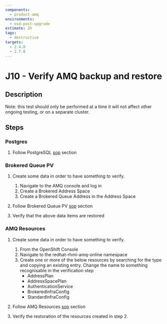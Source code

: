 ```yaml
---
components:
  - product-amq
environments:
  - osd-post-upgrade
estimate: 2h
tags:
  - destructive
targets:
  - 2.4.0
  - 2.7.0
---
```


# J10 - Verify AMQ backup and restore

## Description

Note: this test should only be performed at a time it will not affect other ongoing testing, or on a separate cluster.

## Steps

### Postgres

1. Follow PostgreSQL [sop](https://github.com/RHCloudServices/integreatly-help/blob/master/sops/2.x/backup_restore/amq_online_backup.md#amq-online-backup-and-restoration-rhmi-on-2x) section

### Brokered Queue PV

1. Create some data in order to have something to verify.

   1. Navigate to the AMQ console and log in
   2. Create a Brokered Address Space
   3. Create a Brokered Queue Address in the Address Space

2. Follow Brokered Queue PV [sop](https://github.com/RHCloudServices/integreatly-help/blob/master/sops/2.x/backup_restore/amq_online_backup.md#2-brokered-queue-pv) section

3. Verify that the above data items are restored

### AMQ Resources

1. Create some data in order to have something to verify.

   1. From the OpenShift Console
   2. Navigate to the redhat-rhmi-amq-online namespace
   3. Create one or more of the below resources by searching for the type and copying an existing entry. Change the name to something recognisable in the verification step
      - AddressPlan
      - AddressSpacePlan
      - AuthenticationService
      - BrokeredInfraConfig
      - StandardInfraConfig

2. Follow AMQ Resources [sop](https://github.com/RHCloudServices/integreatly-help/blob/master/sops/2.x/backup_restore/amq_online_backup.md#3-amq-resources-backup) section

3. Verify the restoration of the resources created in step 2.
